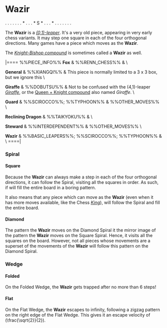 # Wazir

<div class = "movement">
. . . . .
. . * . .
. * S * .
. . * . .
. . . . .
</div>

The **Wazir** is a [*(0,1)-leaper*](leapers.html#basic_leapers).
It's a very old piece, appearing
in very early chess variants. It may step one square in each of the
four orthogonal directions. Many games have a piece which moves as
the **Wazir**.

The [*Knight-Bishop compound*](archbishop.html) is sometimes called a
**Wazir** as well.

|====
%%PIECE_INFO%%
  **Fox**
& %%RENN_CHESS%%
& \\

  **General**
& %%XIANGQI%%
& This piece is normally limited to a 3 x 3 box, but we ignore this \\

  **Giraffe**
& %%DOBUTSU%%
& Not to be confused with the (4,1)-leaper [*Giraffe*](giraffe.html), or the
  [Queen + Knight compound](amazon.html?piece=giraffe) also named *Giraffe*. \\

  **Guard**
& %%SCIROCCO%%; %%TYPHOON%%
& %%OTHER_MOVES%% \\

  **Reclining Dragon**
& %%TAIKYOKU%%
& \\

  **Steward**
& %%INTERDEPENDENT%%
& %%OTHER_MOVES%% \\

  **Wazir**
& %%BASIC_LEAPERS%%; %%SCIROCCO%%; %%TYPHOON%%
& \\
====|

### Spiral

#### Square

Because the **Wazir** can always make a step in each of the four orthogonal
directions, it can follow the Spiral, visiting all the squares in order.
As such, if will fill the entire board in a boring pattern.

It also means that any piece which can move as the **Wazir** (even when
it has more moves available, like the Chess [*King*](king.html)), will
follow the Spiral and fill the entire board.

#### Diamond

The pattern the **Wazir** moves on the Diamond Spiral it the mirror
image of the pattern the **Wazir** moves on the Square Spiral. Hence,
it visits all the squares on the board. However, not all pieces whose
movements are a superset of the movements of the **Wazir** will 
follow this pattern on the Diamond Spiral.

### Wedge

#### Folded

On the Folded Wedge, the **Wazir** gets trapped after no more than 6 steps!

#### Flat

On the Flat Wedge, the **Wazir** escapes to infinity, following a zigzag
pattern on the right edge of the Flat Wedge. This gives it an 
escape velocity of \(\frac{\sqrt{2}}{2}\).


